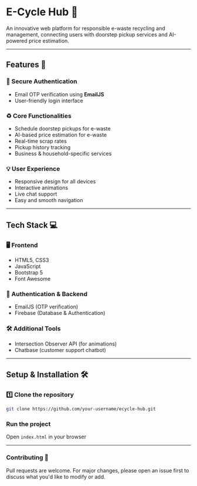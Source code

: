 # E-Cycle Hub 🌱

An innovative web platform for responsible e-waste recycling and management, connecting users with doorstep pickup services and AI-powered price estimation.

---

## Features 🚀

### 🔐 Secure Authentication
- Email OTP verification using **EmailJS**
- User-friendly login interface

### ♻️ Core Functionalities
- Schedule doorstep pickups for e-waste
- AI-based price estimation for e-waste
- Real-time scrap rates
- Pickup history tracking
- Business & household-specific services

### 💡 User Experience
- Responsive design for all devices
- Interactive animations
- Live chat support
- Easy and smooth navigation

---

## Tech Stack 💻

### 🖥️ Frontend
- HTML5, CSS3
- JavaScript
- Bootstrap 5
- Font Awesome

### 🔐 Authentication & Backend
- EmailJS (OTP verification)
- Firebase (Database & Authentication)

### 🛠️ Additional Tools
- Intersection Observer API (for animations)
- Chatbase (customer support chatbot)

---

## Setup & Installation 🛠️

### 1️⃣ Clone the repository
```bash
git clone https://github.com/your-username/ecycle-hub.git
```
### Run the project
Open ```
index.html ```
in your browser

---

### Contributing 🤝
Pull requests are welcome. For major changes, please open an issue first to discuss what you'd like to modify or add.

